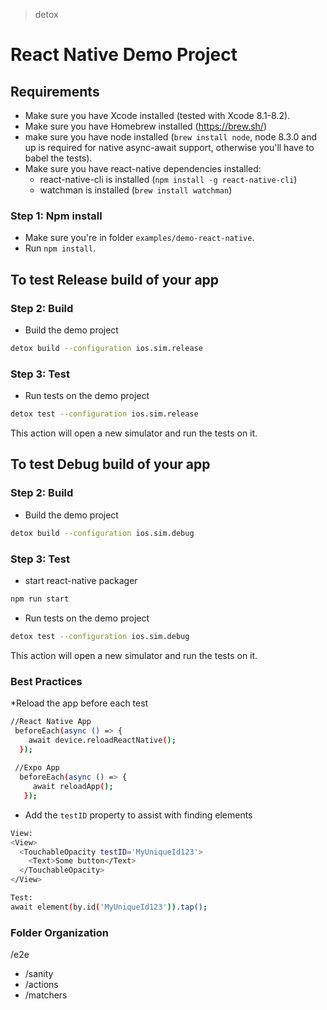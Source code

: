 > detox

# React Native Demo Project

## Requirements

* Make sure you have Xcode installed (tested with Xcode 8.1-8.2).
* Make sure you have Homebrew installed (https://brew.sh/)
* make sure you have node installed (`brew install node`, node 8.3.0 and up is required for native async-await support, otherwise you'll have to babel the tests).
* Make sure you have react-native dependencies installed:
   * react-native-cli is installed (`npm install -g react-native-cli`)
   * watchman is installed (`brew install watchman`)

### Step 1: Npm install

* Make sure you're in folder `examples/demo-react-native`.
* Run `npm install`.

## To test Release build of your app
### Step 2: Build 
* Build the demo project
 
 ```sh
 detox build --configuration ios.sim.release
 ```
 
### Step 3: Test 
* Run tests on the demo project
 
 ```sh
 detox test --configuration ios.sim.release
 ```
 This action will open a new simulator and run the tests on it.

## To test Debug build of your app
### Step 2: Build 
* Build the demo project
 
 ```sh
 detox build --configuration ios.sim.debug
 ```
 
### Step 3: Test 

 * start react-native packager
 
  ```sh
 npm run start
 ```
 * Run tests on the demo project
 
 ```sh
 detox test --configuration ios.sim.debug
 ```
 This action will open a new simulator and run the tests on it.
 
 ### Best Practices
 
 
 *Reload the app before each test 
    
 ```sh 
 //React Native App
  beforeEach(async () => {
     await device.reloadReactNative();
   });
   
  //Expo App
   beforeEach(async () => {
      await reloadApp();
    });
 ``` 
 
 * Add the `testID` property to assist with finding elements
 
 ```sh 
 View:
 <View>
   <TouchableOpacity testID='MyUniqueId123'>
     <Text>Some button</Text>
   </TouchableOpacity>
 </View>

Test:
await element(by.id('MyUniqueId123')).tap();

```
 ### Folder Organization
 
 /e2e
  
  * /sanity
  * /actions
  * /matchers 
 
 
   
   
 
